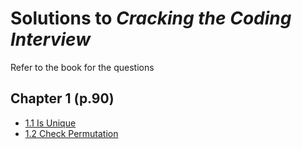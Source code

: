 # Solutions to _Cracking the Coding Interview_

Refer to the book for the questions

## Chapter 1 (p.90)

- [1.1 Is Unique](./chapter1/01/)
- [1.2 Check Permutation](./chatper1/02/)